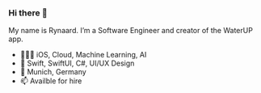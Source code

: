 ### Hi there 👋

My name is Rynaard. I’m a Software Engineer and creator
of the WaterUP app.

- 👨🏻‍💻 iOS, Cloud, Machine Learning, AI
- 💙 Swift, SwiftUI, C#, UI/UX Design
- 📍 Munich, Germany
- 📫 Availble for hire

<!--
**rynaardb/rynaardb** is a ✨ _special_ ✨ repository because its `README.md` (this file) appears on your GitHub profile.

Here are some ideas to get you started:

- 🔭 I’m currently working on ...
- 🌱 I’m currently learning ...
- 👯 I’m looking to collaborate on ...
- 🤔 I’m looking for help with ...
- 💬 Ask me about ...
- 📫 How to reach me: ...
- 😄 Pronouns: ...
- ⚡ Fun fact: ...
-->
